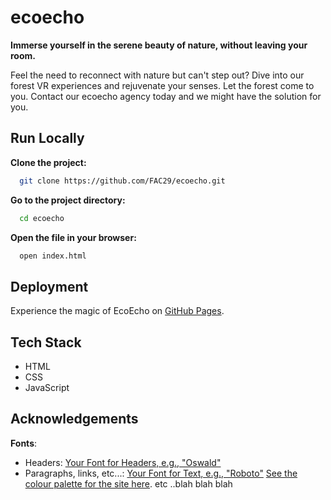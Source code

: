 # ecoecho

**Immerse yourself in the serene beauty of nature, without leaving your room.**

Feel the need to reconnect with nature but can't step out? Dive into our forest VR experiences and rejuvenate your senses. Let the forest come to you.
Contact our ecoecho agency today and we might have the solution for you.

## Run Locally

**Clone the project:**

```bash
  git clone https://github.com/FAC29/ecoecho.git
```

**Go to the project directory:**

```bash
  cd ecoecho
```

**Open the file in your browser:**

```bash
  open index.html
```

## Deployment

Experience the magic of EcoEcho on [GitHub Pages](https://fac29a.github.io/ecoecho/).

## Tech Stack

- HTML
- CSS
- JavaScript

## Acknowledgements

**Fonts**:
- Headers: [Your Font for Headers, e.g., "Oswald"](link-to-font???)
- Paragraphs, links, etc...: [Your Font for Text, e.g., "Roboto"](link-to-font???)
[See the colour palette for the site here](link-to-color-palette???).
etc ..blah blah blah
